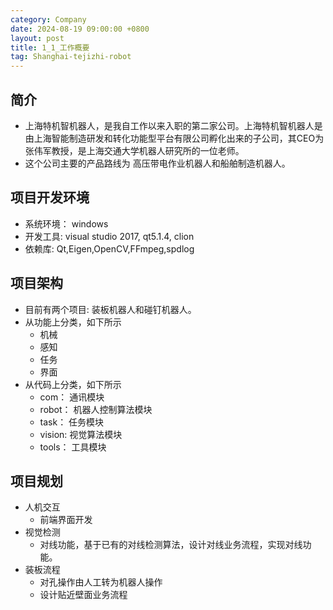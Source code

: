 ```yaml
---
category: Company
date: 2024-08-19 09:00:00 +0800
layout: post
title: 1_1_工作概要
tag: Shanghai-tejizhi-robot
---
```

## 简介

+ 上海特机智机器人，是我自工作以来入职的第二家公司。上海特机智机器人是由上海智能制造研发和转化功能型平台有限公司孵化出来的子公司，其CEO为张伟军教授，是上海交通大学机器人研究所的一位老师。
+ 这个公司主要的产品路线为 高压带电作业机器人和船舶制造机器人。

## 项目开发环境

+ 系统环境： windows
+ 开发工具: visual studio 2017, qt5.1.4, clion
+ 依赖库: Qt,Eigen,OpenCV,FFmpeg,spdlog

## 项目架构

+ 目前有两个项目: 装板机器人和碰钉机器人。
+ 从功能上分类，如下所示
  + 机械
  + 感知
  + 任务
  + 界面
+ 从代码上分类，如下所示
  + com： 通讯模块
  + robot： 机器人控制算法模块
  + task： 任务模块
  + vision: 视觉算法模块
  + tools： 工具模块

## 项目规划

+ 人机交互
  + 前端界面开发
+ 视觉检测
  + 对线功能，基于已有的对线检测算法，设计对线业务流程，实现对线功能。
+ 装板流程
  + 对孔操作由人工转为机器人操作
  + 设计贴近壁面业务流程